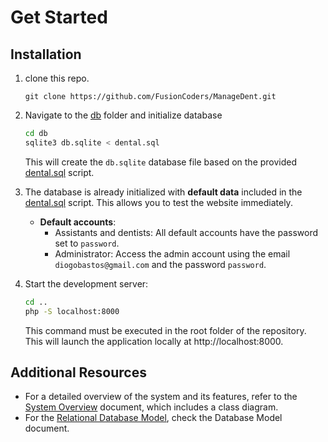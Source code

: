 # Get Started
## Installation
1. clone this repo.
    ```
    git clone https://github.com/FusionCoders/ManageDent.git
    ```

2. Navigate to the [db](../db/) folder and initialize database
    ```bash
    cd db
    sqlite3 db.sqlite < dental.sql
    ```

    This will create the `db.sqlite` database file based on the provided [dental.sql](../db/dental.sql) script.

3. The database is already initialized with **default data** included in the [dental.sql](../db/dental.sql) script. This allows you to test the website immediately.

   - **Default accounts**:
     - Assistants and dentists: All default accounts have the password set to `password`.
     - Administrator: Access the admin account using the email `diogobastos@gmail.com` and the password `password`.

4. Start the development server:
   ```bash
   cd ..
   php -S localhost:8000
   ```
   This command must be executed in the root folder of the repository. This will launch the application locally at http://localhost:8000.

## Additional Resources

- For a detailed overview of the system and its features, refer to the [System Overview](1.system_overview.md) document, which includes a class diagram.
- For the [Relational Database Model](2.database_model.md), check the Database Model document.

